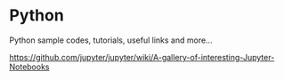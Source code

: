 # Python
Python sample codes, tutorials, useful links and more...

https://github.com/jupyter/jupyter/wiki/A-gallery-of-interesting-Jupyter-Notebooks
